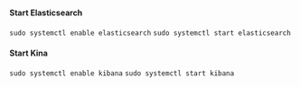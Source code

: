 #### Start Elasticsearch
`sudo systemctl enable elasticsearch`
`sudo systemctl start elasticsearch`

#### Start Kina
`sudo systemctl enable kibana`
`sudo systemctl start kibana`